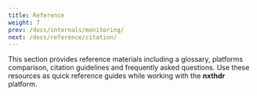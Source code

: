```yaml
---
title: Reference
weight: 7
prev: /docs/internals/monitoring/
next: /docs/reference/citation/
---
```


This section provides reference materials including a glossary, platforms comparison, citation guidelines and frequently asked questions. Use these resources as quick reference guides while working with the **nxthdr** platform.
